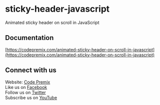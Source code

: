 # sticky-header-javascript
Animated sticky header on scroll in JavaScript


## Documentation

[https://codepremix.com/animated-sticky-header-on-scroll-in-javascript](https://codepremix.com/animated-sticky-header-on-scroll-in-javascript)


## Connect with us

Website: [Code Premix](https://codepremix.com)  
Like us on [Facebook](https://www.facebook.com/codepremix)  
Follow us on [Twitter](https://twitter.com/codepremix)  
Subscribe us on [YouTube](https://www.youtube.com/channel/UC27GBGHzDvzaMf-IoQl4gmw)
